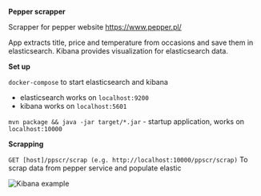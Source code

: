 **Pepper scrapper**

Scrapper for pepper website https://www.pepper.pl/

App extracts title, price and temperature from occasions and save them in elasticsearch.
Kibana provides visualization for elasticsearch data.

**Set up**

`docker-compose` to start elasticsearch and kibana
* elasticsearch works on `localhost:9200`
* kibana works on `localhost:5601`

`mvn package && java -jar target/*.jar` - startup application, works on `localhost:10000`

**Scrapping**

`GET [host]/ppscr/scrap (e.g. http://localhost:10000/ppscr/scrap)`
To scrap data from pepper service and populate elastic

![Kibana example](https://i.imgur.com/OG6gd7R.png)
